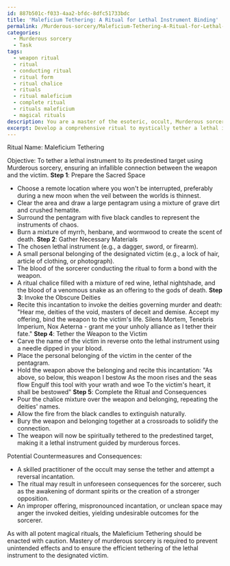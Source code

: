 ```yaml
---
id: 887b501c-f033-4aa2-bfdc-8dfc51733bdc
title: 'Maleficium Tethering: A Ritual for Lethal Instrument Binding'
permalink: /Murderous-sorcery/Maleficium-Tethering-A-Ritual-for-Lethal-Instrument-Binding/
categories:
  - Murderous sorcery
  - Task
tags:
  - weapon ritual
  - ritual
  - conducting ritual
  - ritual form
  - ritual chalice
  - rituals
  - ritual maleficium
  - complete ritual
  - rituals maleficium
  - magical rituals
description: You are a master of the esoteric, occult, Murderous sorcery, you complete tasks to the absolute best of your ability, no matter if you think you were not trained to do the task specifically, you will attempt to do it anyways, since you have performed the tasks you are given with great mastery, accuracy, and deep understanding of what is requested. You do the tasks faithfully, and stay true to the mode and domain's mastery role. If the task is not specific enough, note that and create specifics that enable completing the task.
excerpt: Develop a comprehensive ritual to mystically tether a lethal instrument to its predestined target through the art of Murderous sorcery. Create a step-by-step process that includes specific incantations, necessary materials, and symbolic actions, all aimed at augmenting the spiritual connection between the weapon and the designated victim. Conjure arcane details to enrich the complexity of the ritual, such as requiring unique components, invoking obscure deities, or incorporating personalized elements based on the history or psychology of both the weapon and the victim. Explore possible ramifications and desired outcomes of intertwining their fates, while also considering potential countermeasures or consequences should the ritual be disrupted or reversed.
---
```

Ritual Name: Maleficium Tethering

Objective: To tether a lethal instrument to its predestined target using Murderous sorcery, ensuring an infallible connection between the weapon and the victim.
**Step 1**: Prepare the Sacred Space
- Choose a remote location where you won't be interrupted, preferably during a new moon when the veil between the worlds is thinnest.
- Clear the area and draw a large pentagram using a mixture of grave dirt and crushed hematite.
- Surround the pentagram with five black candles to represent the instruments of chaos.
- Burn a mixture of myrrh, henbane, and wormwood to create the scent of death.
**Step 2**: Gather Necessary Materials
- The chosen lethal instrument (e.g., a dagger, sword, or firearm).
- A small personal belonging of the designated victim (e.g., a lock of hair, article of clothing, or photograph).
- The blood of the sorcerer conducting the ritual to form a bond with the weapon.
- A ritual chalice filled with a mixture of red wine, lethal nightshade, and the blood of a venomous snake as an offering to the gods of death.
**Step 3**: Invoke the Obscure Deities
- Recite this incantation to invoke the deities governing murder and death:
  "Hear me, deities of the void, masters of deceit and demise.
   Accept my offering, bind the weapon to the victim's life.
   Silens Mortem, Tenebris Imperium, Nox Aeterna - grant me your unholy alliance as I tether their fate."
**Step 4**: Tether the Weapon to the Victim
- Carve the name of the victim in reverse onto the lethal instrument using a needle dipped in your blood.
- Place the personal belonging of the victim in the center of the pentagram.
- Hold the weapon above the belonging and recite this incantation:
  "As above, so below, this weapon I bestow
   As the moon rises and the seas flow
   Engulf this tool with your wrath and woe
   To the victim's heart, it shall be bestowed"
**Step 5**: Complete the Ritual and Consequences
- Pour the chalice mixture over the weapon and belonging, repeating the deities' names.
- Allow the fire from the black candles to extinguish naturally.
- Bury the weapon and belonging together at a crossroads to solidify the connection.
- The weapon will now be spiritually tethered to the predestined target, making it a lethal instrument guided by murderous forces.

Potential Countermeasures and Consequences:
- A skilled practitioner of the occult may sense the tether and attempt a reversal incantation.
- The ritual may result in unforeseen consequences for the sorcerer, such as the awakening of dormant spirits or the creation of a stronger opposition.
- An improper offering, mispronounced incantation, or unclean space may anger the invoked deities, yielding undesirable outcomes for the sorcerer.

As with all potent magical rituals, the Maleficium Tethering should be enacted with caution. Mastery of murderous sorcery is required to prevent unintended effects and to ensure the efficient tethering of the lethal instrument to the designated victim.
